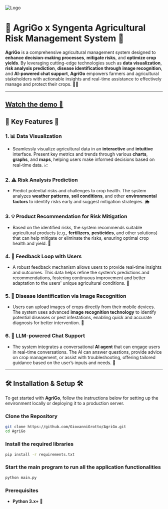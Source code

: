 ![Logo](https://ff695b5dd2960f41cb75835a324f0804.r2.cloudflarestorage.com/drp-cl/3285f654-c478-4f40-a112-2e420f55670d/610b46ed-7e08-428b-97d9-7e157f31ab00/f6a9bba5-c54a-4940-9d99-c8173cec9be6.png?X-Amz-Algorithm=AWS4-HMAC-SHA256&X-Amz-Credential=fed7aac277aea51eca0c294ada409f61%2F20250320%2Fauto%2Fs3%2Faws4_request&X-Amz-Date=20250320T222128Z&X-Amz-Expires=3600&X-Amz-SignedHeaders=host&X-Amz-Signature=f129b32198b2476feaee6c704bcffafbec95c9731654a1ff869d26521c7da438)

# 🌾 **AgriGo x Syngenta Agricultural Risk Management System** 🌾

**AgriGo** is a comprehensive agricultural management system designed to **enhance decision-making processes**, **mitigate risks**, and **optimize crop yields**. By leveraging cutting-edge technologies such as **data visualization**, **risk analysis prediction**, **disease identification through image recognition**, and **AI-powered chat support**, **AgriGo** empowers farmers and agricultural stakeholders with actionable insights and real-time assistance to effectively manage and protect their crops. 🌱🚜

---
[Watch the demo 🎥](https://share.cleanshot.com/fmQnLN9N)
---

## 🌟 **Key Features** 🌟

### 1. 📊 **Data Visualization**
   - Seamlessly visualize agricultural data in an **interactive** and **intuitive** interface. Present key metrics and trends through various **charts**, **graphs**, and **maps**, helping users make informed decisions based on real-time data. 📈

### 2. ⚠️ **Risk Analysis Prediction**
   - Predict potential risks and challenges to crop health. The system analyzes **weather patterns**, **soil conditions**, and other **environmental factors** to identify risks early and suggest mitigation strategies. 🌦️

### 3. 💡 **Product Recommendation for Risk Mitigation**
   - Based on the identified risks, the system recommends suitable agricultural products (e.g., **fertilizers**, **pesticides**, and other solutions) that can help mitigate or eliminate the risks, ensuring optimal crop health and yield. 🌾

### 4. 🔄 **Feedback Loop with Users**
   - A robust feedback mechanism allows users to provide real-time insights and outcomes. This data helps refine the system’s predictions and recommendations, fostering continuous improvement and better adaptation to the users' unique agricultural conditions. 📝

### 5. 🦠 **Disease Identification via Image Recognition**
   - Users can upload images of crops directly from their mobile devices. The system uses advanced **image recognition technology** to identify potential diseases or pest infestations, enabling quick and accurate diagnosis for better intervention. 📸

### 6. 🤖 **LLM-powered Chat Support**
   - The system integrates a conversational **AI agent** that can engage users in real-time conversations. The AI can answer questions, provide advice on crop management, or assist with troubleshooting, offering tailored guidance based on the user’s inputs and needs. 💬

---

## 🛠️ **Installation & Setup** 🛠️

To get started with **AgriGo**, follow the instructions below for setting up the environment locally or deploying it to a production server.

### Clone the Repository

```bash
git clone https://github.com/GiovanniGrotto/AgriGo.git
cd AgriGo
```
### Install the required libraries

```bash
pip install -r requirements.txt
```

### Start the main program to run all the application functionalities

```bash
python main.py
```

### Prerequisites

- **Python 3.x+** 🐍
